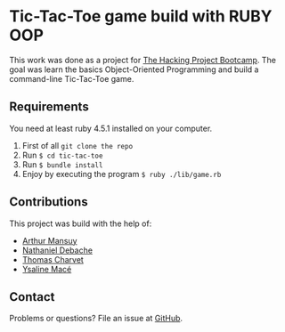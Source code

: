 # Tic-Tac-Toe game build with RUBY OOP

This work was done as a project for [The Hacking Project Bootcamp](https://www.thehackingproject.org/).
The goal was learn the basics Object-Oriented Programming and build a command-line Tic-Tac-Toe game.

## Requirements

You need at least ruby 4.5.1 installed on your computer.

1. First of all `git clone the repo`
2. Run `$ cd tic-tac-toe`
3. Run `$ bundle install`
4. Enjoy by executing the program `$ ruby ./lib/game.rb`

## Contributions

This project was build with the help of:
* [Arthur Mansuy](https://github.com/tutus06)
* [Nathaniel Debache](https://github.com/Natdenice)
* [Thomas Charvet](https://github.com/TomacTh)
* [Ysaline Macé](https://github.com/Ysalien)

## Contact

Problems or questions? File an issue at [GitHub](https://github.com/nikitavasilev/tic-tac-toe/issues).